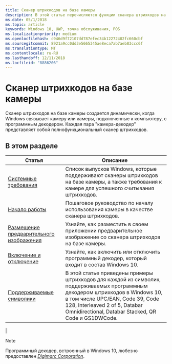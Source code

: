 ```yaml
---
title: Сканер штрихкодов на базе камеры
description: В этой статье перечисляются функции сканера штрихкодов на базе камеры, доступные для приложений UWP, и приводятся ссылки на статьи с инструкциями по их использованию.
ms.date: 05/1/2018
ms.topic: article
keywords: Windows 10, UWP, точка обслуживания, POS
ms.localizationpriority: medium
ms.openlocfilehash: c946d9f72107dd787efec34b12272402fc660cbf
ms.sourcegitcommit: 8921a9cc0dd3e5665345ae8eca7ab7aeb83ccc6f
ms.translationtype: MT
ms.contentlocale: ru-RU
ms.lasthandoff: 12/11/2018
ms.locfileid: "8886206"
---
```

# <a name="camera-barcode-scanner"></a>Сканер штрихкодов на базе камеры
Сканер штрихкодов на базе камеры создается динамически, когда Windows связывает камеру или камеры, подключенные к компьютеру, с программным декодером.  Каждая пара "камера-декодер" представляет собой полнофункциональный сканер штрихкодов.   

## <a name="in-this-section"></a>В этом разделе
|Статья |Описание |
|------|------------|
| [Системные требования](pos-camerabarcode-system-requirements.md)  | Список выпусков Windows, которые поддерживают сканеры штрихкодов на базе камеры, а также требования к камере для успешного считывания штрихкодов. |
| [Начало работы](pos-camerabarcode-get-started.md)              | Пошаговое руководство по началу использования камеры в качестве сканера штрихкодов. |
| [Размещение предварительного изображения](pos-camerabarcode-hosting-preview.md)          | Узнайте, как разместить в своем приложении предварительное изображение со сканера штрихкодов на базе камеры. |
| [Включение и отключение](pos-camerabarcode-enable-disable.md)         | Узнайте, как включить или отключить программный декодер, который входит в состав Windows 10. |
| [Поддерживаемые символики](pos-camerabarcode-symbologies.md) | В этой статье приведены примеры штрихкодов для каждой из символик, поддерживаемых программным декодером штрихкодов в Windows 10, в том числе UPC/EAN, Code 39, Code 128, Interleaved 2 of 5, Databar Omnidirectional, Databar Stacked, QR Code и GS1DWCode. |
| 

> [!NOTE]
> Программный декодер, встроенный в Windows 10, любезно предоставлен [*Digimarc Corporation*](https://www.digimarc.com/).
